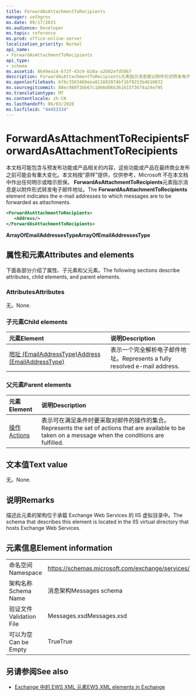 ```yaml
---
title: ForwardAsAttachmentToRecipients
manager: sethgros
ms.date: 09/17/2015
ms.audience: Developer
ms.topic: reference
ms.prod: office-online-server
localization_priority: Normal
api_name:
- ForwardAsAttachmentToRecipients
api_type:
- schema
ms.assetid: 8649ea14-672f-43c9-b10a-a2b02efd5867
description: ForwardAsAttachmentToRecipients元素指示消息是以附件形式转发电子邮件地址。
ms.openlocfilehash: bf8c3563460eea811602074bf16f9253b4610832
ms.sourcegitcommit: 88ec988f2bb67c1866d06b361615f3674a24e795
ms.translationtype: MT
ms.contentlocale: zh-CN
ms.lasthandoff: 06/03/2020
ms.locfileid: "44453334"
---
```

# <a name="forwardasattachmenttorecipients"></a><span data-ttu-id="62d45-103">ForwardAsAttachmentToRecipients</span><span class="sxs-lookup"><span data-stu-id="62d45-103">ForwardAsAttachmentToRecipients</span></span>

<span data-ttu-id="62d45-104">本文档可能包含与预发布功能或产品相关的内容，这些功能或产品在最终商业发布之前可能会有重大变化。本文档按"原样"提供，仅供参考，Microsoft 不在本文档中作出任何明示或暗示担保。 **ForwardAsAttachmentToRecipients**元素指示消息是以附件形式转发电子邮件地址。</span><span class="sxs-lookup"><span data-stu-id="62d45-104">The **ForwardAsAttachmentToRecipients** element indicates the e-mail addresses to which messages are to be forwarded as attachments.</span></span> 
  
```XML
<ForwardAsAttachmentToRecipients>
   <Address/>
</ForwardAsAttachmentToRecipients>
```

 <span data-ttu-id="62d45-105">**ArrayOfEmailAddressesType**</span><span class="sxs-lookup"><span data-stu-id="62d45-105">**ArrayOfEmailAddressesType**</span></span>
## <a name="attributes-and-elements"></a><span data-ttu-id="62d45-106">属性和元素</span><span class="sxs-lookup"><span data-stu-id="62d45-106">Attributes and elements</span></span>

<span data-ttu-id="62d45-107">下面各部分介绍了属性、子元素和父元素。</span><span class="sxs-lookup"><span data-stu-id="62d45-107">The following sections describe attributes, child elements, and parent elements.</span></span>
  
### <a name="attributes"></a><span data-ttu-id="62d45-108">Attributes</span><span class="sxs-lookup"><span data-stu-id="62d45-108">Attributes</span></span>

<span data-ttu-id="62d45-109">无。</span><span class="sxs-lookup"><span data-stu-id="62d45-109">None.</span></span>
  
### <a name="child-elements"></a><span data-ttu-id="62d45-110">子元素</span><span class="sxs-lookup"><span data-stu-id="62d45-110">Child elements</span></span>

|<span data-ttu-id="62d45-111">**元素**</span><span class="sxs-lookup"><span data-stu-id="62d45-111">**Element**</span></span>|<span data-ttu-id="62d45-112">**说明**</span><span class="sxs-lookup"><span data-stu-id="62d45-112">**Description**</span></span>|
|:-----|:-----|
|[<span data-ttu-id="62d45-113">地址 (EmailAddressType)</span><span class="sxs-lookup"><span data-stu-id="62d45-113">Address (EmailAddressType)</span></span>](address-emailaddresstype.md) <br/> |<span data-ttu-id="62d45-114">表示一个完全解析电子邮件地址。</span><span class="sxs-lookup"><span data-stu-id="62d45-114">Represents a fully resolved e-mail address.</span></span>  <br/> |
   
### <a name="parent-elements"></a><span data-ttu-id="62d45-115">父元素</span><span class="sxs-lookup"><span data-stu-id="62d45-115">Parent elements</span></span>

|<span data-ttu-id="62d45-116">**元素**</span><span class="sxs-lookup"><span data-stu-id="62d45-116">**Element**</span></span>|<span data-ttu-id="62d45-117">**说明**</span><span class="sxs-lookup"><span data-stu-id="62d45-117">**Description**</span></span>|
|:-----|:-----|
|[<span data-ttu-id="62d45-118">操作</span><span class="sxs-lookup"><span data-stu-id="62d45-118">Actions</span></span>](actions.md) <br/> |<span data-ttu-id="62d45-119">表示可在满足条件时要采取对邮件的操作的集合。</span><span class="sxs-lookup"><span data-stu-id="62d45-119">Represents the set of actions that are available to be taken on a message when the conditions are fulfilled.</span></span>  <br/> |
   
## <a name="text-value"></a><span data-ttu-id="62d45-120">文本值</span><span class="sxs-lookup"><span data-stu-id="62d45-120">Text value</span></span>

<span data-ttu-id="62d45-121">无。</span><span class="sxs-lookup"><span data-stu-id="62d45-121">None.</span></span>
  
## <a name="remarks"></a><span data-ttu-id="62d45-122">说明</span><span class="sxs-lookup"><span data-stu-id="62d45-122">Remarks</span></span>

<span data-ttu-id="62d45-123">描述此元素的架构位于承载 Exchange Web Services 的 IIS 虚拟目录中。</span><span class="sxs-lookup"><span data-stu-id="62d45-123">The schema that describes this element is located in the IIS virtual directory that hosts Exchange Web Services.</span></span>
  
## <a name="element-information"></a><span data-ttu-id="62d45-124">元素信息</span><span class="sxs-lookup"><span data-stu-id="62d45-124">Element information</span></span>

|||
|:-----|:-----|
|<span data-ttu-id="62d45-125">命名空间</span><span class="sxs-lookup"><span data-stu-id="62d45-125">Namespace</span></span>  <br/> |https://schemas.microsoft.com/exchange/services/2006/messages  <br/> |
|<span data-ttu-id="62d45-126">架构名称</span><span class="sxs-lookup"><span data-stu-id="62d45-126">Schema Name</span></span>  <br/> |<span data-ttu-id="62d45-127">消息架构</span><span class="sxs-lookup"><span data-stu-id="62d45-127">Messages schema</span></span>  <br/> |
|<span data-ttu-id="62d45-128">验证文件</span><span class="sxs-lookup"><span data-stu-id="62d45-128">Validation File</span></span>  <br/> |<span data-ttu-id="62d45-129">Messages.xsd</span><span class="sxs-lookup"><span data-stu-id="62d45-129">Messages.xsd</span></span>  <br/> |
|<span data-ttu-id="62d45-130">可以为空</span><span class="sxs-lookup"><span data-stu-id="62d45-130">Can be Empty</span></span>  <br/> |<span data-ttu-id="62d45-131">True</span><span class="sxs-lookup"><span data-stu-id="62d45-131">True</span></span>  <br/> |
   
## <a name="see-also"></a><span data-ttu-id="62d45-132">另请参阅</span><span class="sxs-lookup"><span data-stu-id="62d45-132">See also</span></span>



- [<span data-ttu-id="62d45-133">Exchange 中的 EWS XML 元素</span><span class="sxs-lookup"><span data-stu-id="62d45-133">EWS XML elements in Exchange</span></span>](ews-xml-elements-in-exchange.md)

